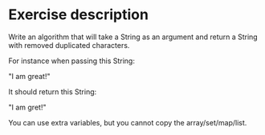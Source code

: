 # Exercise description
Write an algorithm that will take a String as an argument and return a String with removed duplicated characters.

For instance when passing this String:

"I am great!"

It should return this String:

"I am gret!"

You can use extra variables, but you cannot copy the array/set/map/list.
